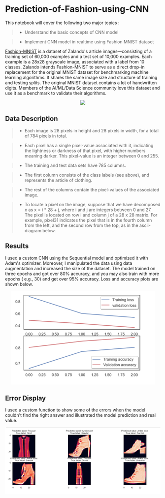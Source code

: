 # Prediction-of-Fashion-using-CNN

This notebook will cover the following two major topics :

> *  Understand the basic concepts of CNN model 

> * Implement CNN model in realtime using Fashion MNIST dataset 

[Fashion-MNIST](https://github.com/zalandoresearch/fashion-mnist) is a dataset of Zalando's article images—consisting of a training set of 60,000 examples and a test set of 10,000 examples. Each example is a 28x28 grayscale image, associated with a label from 10 classes. Zalando intends Fashion-MNIST to serve as a direct drop-in replacement for the original MNIST dataset for benchmarking machine learning algorithms. It shares the same image size and structure of training and testing splits. The original MNIST dataset contains a lot of handwritten digits. Members of the AI/ML/Data Science community love this dataset and use it as a benchmark to validate their algorithms. 

<p align="center">
  <img src="https://github.com/prishitakapoor/Prediction-of-Fashion-using-CNN/blob/blob/main/fashion_mnist_dataset_sample.png" />
</p>

## Data Description

>* Each image is 28 pixels in height and 28 pixels in width, for a total of 784 pixels in total.

> * Each pixel has a single pixel-value associated with it, indicating the lightness or darkness of that pixel, with higher numbers meaning darker. This pixel-value is an integer between 0 and 255.

> * The training and test data sets have 785 columns.

> * The first column consists of the class labels (see above), and represents the article of clothing.

> * The rest of the columns contain the pixel-values of the associated image.

> * To locate a pixel on the image, suppose that we have decomposed x as x = i * 28 + j, where i and j are integers between 0 and 27. The pixel is located on row i and column j of a 28 x 28 matrix. For example, pixel31 indicates the pixel that is in the fourth column from the left, and the second row from the top, as in the ascii-diagram below.


## Results

I used a custom CNN using the Sequential model and optimized it with Adam's optimizer. Moreover, I manipulated the data using data augmentation and increased the size of the dataset.
The model trained on three epochs and got over 80% accuracy, and you may also train with more epochs ( e.g., 30) and get over 95% accuracy.
Loss and accuracy plots are shown below.

<p align="center">
  <img src="https://github.com/prishitakapoor/Prediction-of-Fashion-using-CNN/blob/main/Loss.PNG" />
</p>


## Error Display

I used a custom function to show some of the errors when the model couldn't find the right answer and illustrated the model prediction and real value.

<p align="center">
  <img src="https://github.com/prishitakapoor/Prediction-of-Fashion-using-CNN/blob/main/Errors.PNG" />
</p>
